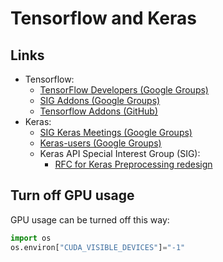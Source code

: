 # Tensorflow and Keras

## Links
- Tensorflow:
  - [TensorFlow Developers (Google Groups)](https://groups.google.com/a/tensorflow.org/forum/#!forum/developers)
  - [SIG Addons (Google Groups)](https://groups.google.com/a/tensorflow.org/forum/#!forum/addons)
  - [Tensorflow Addons (GitHub)](https://github.com/tensorflow/addons)
- Keras:
  - [SIG Keras Meetings (Google Groups)](https://groups.google.com/a/tensorflow.org/forum/#!forum/keras-meetings)
  - [Keras-users (Google Groups)](https://groups.google.com/forum/#!forum/keras-users)
  - Keras API Special Interest Group (SIG):
    - [RFC for Keras Preprocessing redesign](https://github.com/keras-team/governance/pull/6)

## Turn off GPU usage
GPU usage can be turned off this way:

``` python
import os
os.environ["CUDA_VISIBLE_DEVICES"]="-1" 
```
